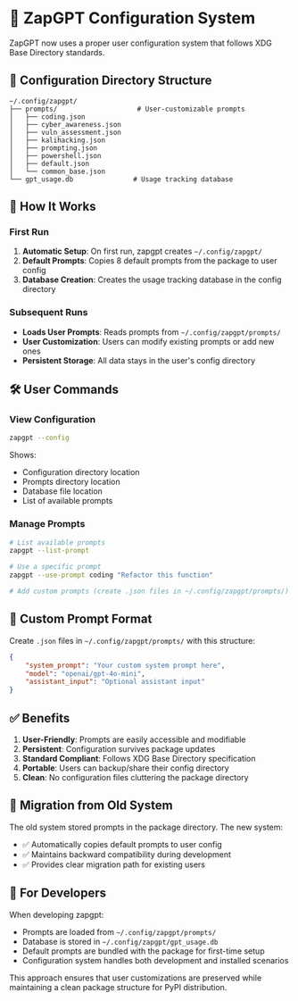 # 🔧 ZapGPT Configuration System

ZapGPT now uses a proper user configuration system that follows XDG Base Directory standards.

## 📁 Configuration Directory Structure

```
~/.config/zapgpt/
├── prompts/                    # User-customizable prompts
│   ├── coding.json
│   ├── cyber_awareness.json
│   ├── vuln_assessment.json
│   ├── kalihacking.json
│   ├── prompting.json
│   ├── powershell.json
│   ├── default.json
│   └── common_base.json
└── gpt_usage.db               # Usage tracking database
```

## 🚀 How It Works

### First Run
1. **Automatic Setup**: On first run, zapgpt creates `~/.config/zapgpt/`
2. **Default Prompts**: Copies 8 default prompts from the package to user config
3. **Database Creation**: Creates the usage tracking database in the config directory

### Subsequent Runs
- **Loads User Prompts**: Reads prompts from `~/.config/zapgpt/prompts/`
- **User Customization**: Users can modify existing prompts or add new ones
- **Persistent Storage**: All data stays in the user's config directory

## 🛠️ User Commands

### View Configuration
```bash
zapgpt --config
```
Shows:
- Configuration directory location
- Prompts directory location
- Database file location
- List of available prompts

### Manage Prompts
```bash
# List available prompts
zapgpt --list-prompt

# Use a specific prompt
zapgpt --use-prompt coding "Refactor this function"

# Add custom prompts (create .json files in ~/.config/zapgpt/prompts/)
```

## 📝 Custom Prompt Format

Create `.json` files in `~/.config/zapgpt/prompts/` with this structure:

```json
{
    "system_prompt": "Your custom system prompt here",
    "model": "openai/gpt-4o-mini",
    "assistant_input": "Optional assistant input"
}
```

## ✅ Benefits

1. **User-Friendly**: Prompts are easily accessible and modifiable
2. **Persistent**: Configuration survives package updates
3. **Standard Compliant**: Follows XDG Base Directory specification
4. **Portable**: Users can backup/share their config directory
5. **Clean**: No configuration files cluttering the package directory

## 🔄 Migration from Old System

The old system stored prompts in the package directory. The new system:
- ✅ Automatically copies default prompts to user config
- ✅ Maintains backward compatibility during development
- ✅ Provides clear migration path for existing users

## 🎯 For Developers

When developing zapgpt:
- Prompts are loaded from `~/.config/zapgpt/prompts/`
- Database is stored in `~/.config/zapgpt/gpt_usage.db`
- Default prompts are bundled with the package for first-time setup
- Configuration system handles both development and installed scenarios

This approach ensures that user customizations are preserved while maintaining a clean package structure for PyPI distribution.

